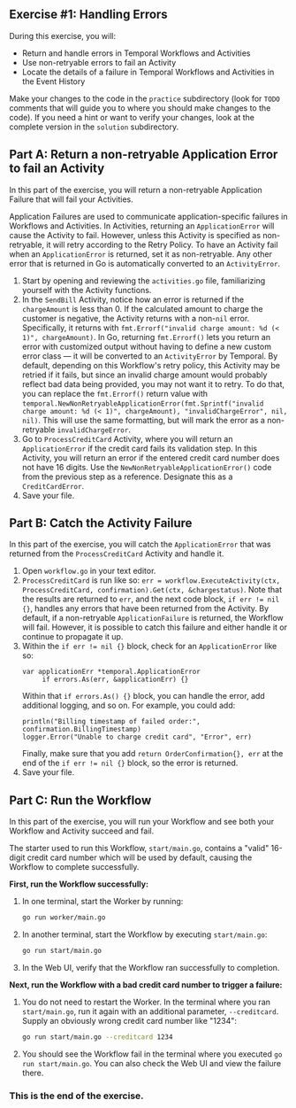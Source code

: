 ## Exercise #1: Handling Errors

During this exercise, you will:

- Return and handle errors in Temporal Workflows and Activities
- Use non-retryable errors to fail an Activity
- Locate the details of a failure in Temporal Workflows and Activities in the Event History

Make your changes to the code in the `practice` subdirectory (look for
`TODO` comments that will guide you to where you should make changes to
the code). If you need a hint or want to verify your changes, look at
the complete version in the `solution` subdirectory.

## Part A: Return a non-retryable Application Error to fail an Activity

In this part of the exercise, you will return a non-retryable Application Failure 
that will fail your Activities.

Application Failures are used to communicate application-specific failures in
Workflows and Activities. In Activities, returning an `ApplicationError` will
cause the Activity to fail. However, unless this Activity is specified as
non-retryable, it will retry according to the Retry Policy. To have an Activity
fail when an `ApplicationError` is returned, set it as non-retryable. Any other
error that is returned in Go is automatically converted to an `ActivityError`.

1. Start by opening and reviewing the `activities.go` file, familiarizing yourself with
   the Activity functions.
2. In the `SendBill` Activity, notice how an error is returned if the
   `chargeAmount` is less than 0. If the calculated amount to charge the
   customer is negative, the Activity returns with a non-`nil` error.
   Specifically, it returns with `fmt.Errorf("invalid charge amount: %d (< 1)",
   chargeAmount)`. In Go, returning `fmt.Errorf()` lets you return an error with
   customized output without having to define a new custom error class — it will
   be converted to an `ActivityError` by Temporal. By default, depending on
   this Workflow's retry policy, this Activity may be retried if it fails, but
   since an invalid charge amount would probably reflect bad data being
   provided, you may not want it to retry. To do that, you can replace the
   `fmt.Errorf()` return value with
   `temporal.NewNonRetryableApplicationError(fmt.Sprintf("invalid charge amount: %d (< 1)", chargeAmount), "invalidChargeError", nil, nil)`. This will use the same formatting, but will
   mark the error as a non-retryable `invalidChargeError`.
3. Go to `ProcessCreditCard` Activity, where you will return an
   `ApplicationError` if the credit card fails its validation step. In this
   Activity, you will return an error if the entered credit card number does not
   have 16 digits. Use the `NewNonRetryableApplicationError()` code from the
   previous step as a reference. Designate this as a `CreditCardError`.
4. Save your file.

## Part B: Catch the Activity Failure

In this part of the exercise, you will catch the `ApplicationError` that was
returned from the `ProcessCreditCard` Activity and handle it.

1. Open `workflow.go` in your text editor.
2. `ProcessCreditCard` is run like so:
   `err = workflow.ExecuteActivity(ctx, ProcessCreditCard, confirmation).Get(ctx, &chargestatus)`.
   Note that the results are returned to `err`, and the next code block, `if err != nil {}`,
   handles any errors that have been returned from the Activity. By default, if a non-retryable
   `ApplicationFailure` is returned, the Workflow will fail. However, it is possible to catch this
   failure and either handle it or continue to propagate it up.
3. Within the `if err != nil {}` block, check for an `ApplicationError` like so:
   ```
   var applicationErr *temporal.ApplicationError
		if errors.As(err, &applicationErr) {}
   ```			
   Within that `if errors.As() {}` block, you can handle the error, add additional logging, and so on. For example, you could add:
   ```
   println("Billing timestamp of failed order:", confirmation.BillingTimestamp)
   logger.Error("Unable to charge credit card", "Error", err)
   ```
   Finally, make sure that you add `return OrderConfirmation{}, err` at the end of the
   `if err != nil {}` block, so the error is returned.
4. Save your file.

## Part C: Run the Workflow

In this part of the exercise, you will run your Workflow and see both your
Workflow and Activity succeed and fail.

The starter used to run this Workflow, `start/main.go`, contains a "valid"
16-digit credit card number which will be used by default, causing the Workflow
to complete successfully.

**First, run the Workflow successfully:**

1. In one terminal, start the Worker by running:
   ```bash
   go run worker/main.go
   ```
2. In another terminal, start the Workflow by executing `start/main.go`:
   ```bash
   go run start/main.go
   ```
3. In the Web UI, verify that the Workflow ran successfully to completion.

**Next, run the Workflow with a bad credit card number to trigger a failure:**

1. You do not need to restart the Worker. In the terminal where you ran
   `start/main.go`, run it again with an additional parameter, `--creditcard`.
   Supply an obviously wrong credit card number like "1234":
   ```bash
   go run start/main.go --creditcard 1234
   ```
2. You should see the Workflow fail in the terminal where you executed `go run start/main.go`.
   You can also check the Web UI and view the failure there.

### This is the end of the exercise.